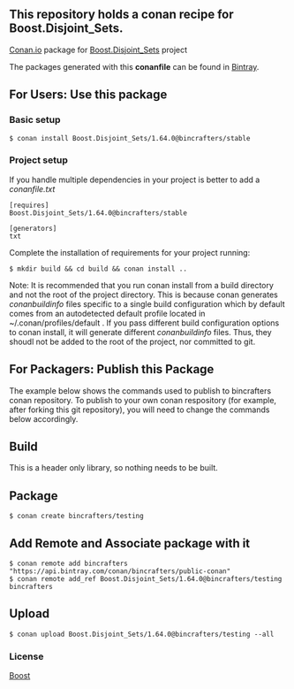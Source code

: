 ## This repository holds a conan recipe for Boost.Disjoint_Sets.

[Conan.io](https://conan.io) package for [Boost.Disjoint_Sets](https://github.com/Boostorg/Disjoint_Sets) project

The packages generated with this **conanfile** can be found in [Bintray](https://bintray.com/bincrafters/conan-public/Boost.Disjoint_Sets%3Abincrafters).

## For Users: Use this package

### Basic setup

    $ conan install Boost.Disjoint_Sets/1.64.0@bincrafters/stable

### Project setup

If you handle multiple dependencies in your project is better to add a *conanfile.txt*

    [requires]
    Boost.Disjoint_Sets/1.64.0@bincrafters/stable

    [generators]
    txt

Complete the installation of requirements for your project running:</small></span>

    $ mkdir build && cd build && conan install ..
	
Note: It is recommended that you run conan install from a build directory and not the root of the project directory.  This is because conan generates *conanbuildinfo* files specific to a single build configuration which by default comes from an autodetected default profile located in ~/.conan/profiles/default .  If you pass different build configuration options to conan install, it will generate different *conanbuildinfo* files.  Thus, they shoudl not be added to the root of the project, nor committed to git. 

## For Packagers: Publish this Package

The example below shows the commands used to publish to bincrafters conan repository. To publish to your own conan respository (for example, after forking this git repository), you will need to change the commands below accordingly. 

## Build  

This is a header only library, so nothing needs to be built.

## Package 

    $ conan create bincrafters/testing
	
## Add Remote and Associate package with it

	$ conan remote add bincrafters "https://api.bintray.com/conan/bincrafters/public-conan"
	$ conan remote add_ref Boost.Disjoint_Sets/1.64.0@bincrafters/testing bincrafters

## Upload

    $ conan upload Boost.Disjoint_Sets/1.64.0@bincrafters/testing --all

### License
[Boost](LICENSE)
